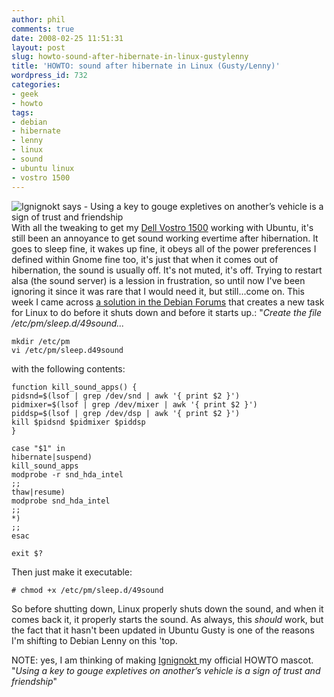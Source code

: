 ```yaml
---
author: phil
comments: true
date: 2008-02-25 11:51:31
layout: post
slug: howto-sound-after-hibernate-in-linux-gustylenny
title: 'HOWTO: sound after hibernate in Linux (Gusty/Lenny)'
wordpress_id: 732
categories:
- geek
- howto
tags:
- debian
- hibernate
- lenny
- linux
- sound
- ubuntu linux
- vostro 1500
---
```


![Ignignokt says - Using a key to gouge expletives on another’s vehicle is a sign of trust and friendship](http://www.fak3r.com/wp-content/uploads/2008/02/ignignokt2.thumbnail.gif)With all the tweaking to get my [Dell Vostro 1500](http://www.fak3r.com/2007/10/10/buying-a-linux-laptop-in-2007/) working with Ubuntu, it's still been an annoyance to get sound working evertime after hibernation.  It goes to sleep fine, it wakes up fine, it obeys all of the power preferences I defined within Gnome fine too, it's just that when it comes out of hibernation, the sound is usually off.  It's not muted, it's off.  Trying to restart alsa (the sound server) is a lession in frustration, so until now I've been ignoring it since it was rare that I would need it, but still...come on.  This week I came across [a solution in the Debian Forums](http://forums.debian.net/viewtopic.php?t=21808&highlight=vostro+1500) that creates a new task for Linux to do before it shuts down and before it starts up.: "_Create the file /etc/pm/sleep.d/49sound..._

    
    mkdir /etc/pm
    vi /etc/pm/sleep.d49sound


with the following contents:

    
    function kill_sound_apps() {
    pidsnd=$(lsof | grep /dev/snd | awk '{ print $2 }')
    pidmixer=$(lsof | grep /dev/mixer | awk '{ print $2 }')
    piddsp=$(lsof | grep /dev/dsp | awk '{ print $2 }')
    kill $pidsnd $pidmixer $piddsp
    }
    
    case "$1" in
    hibernate|suspend)
    kill_sound_apps
    modprobe -r snd_hda_intel
    ;;
    thaw|resume)
    modprobe snd_hda_intel
    ;;
    *)
    ;;
    esac
    
    exit $?


Then just make it executable:

    
    # chmod +x /etc/pm/sleep.d/49sound


So before shutting down, Linux properly shuts down the sound, and when it comes back it, it properly starts the sound.  As always, this *should* work, but the fact that it hasn't been updated in Ubuntu Gusty is one of the reasons I'm shifting to Debian Lenny on this 'top.

NOTE: yes, I am thinking of making [Ignignokt ](http://www.adultswim.com/shows/athf/stuff/soundboard/) my official HOWTO mascot.  "_Using a key to gouge expletives on another’s vehicle is a sign of trust and friendship_"
